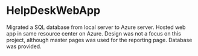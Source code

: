 # HelpDeskWebApp
Migrated a SQL database from local server to Azure server. Hosted web app in same resource center on Azure. Design was not a focus on this project, although master pages was used for the reporting page. Database was provided.
